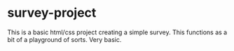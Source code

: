 # survey-project
 This is a basic html/css project creating a simple survey.
 This functions as a bit of a playground of sorts. Very basic.
